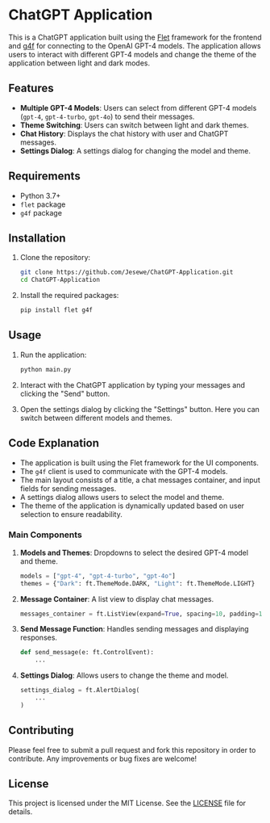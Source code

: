 # ChatGPT Application

This is a ChatGPT application built using the [Flet](https://flet.dev/) framework for the frontend and [g4f](https://github.com/xtekky/gpt4free) for connecting to the OpenAI GPT-4 models. The application allows users to interact with different GPT-4 models and change the theme of the application between light and dark modes.

## Features

- **Multiple GPT-4 Models**: Users can select from different GPT-4 models (`gpt-4`, `gpt-4-turbo`, `gpt-4o`) to send their messages.
- **Theme Switching**: Users can switch between light and dark themes.
- **Chat History**: Displays the chat history with user and ChatGPT messages.
- **Settings Dialog**: A settings dialog for changing the model and theme.

## Requirements

- Python 3.7+
- `flet` package
- `g4f` package

## Installation

1. Clone the repository:
    ```bash
    git clone https://github.com/Jesewe/ChatGPT-Application.git
    cd ChatGPT-Application
    ```

2. Install the required packages:
    ```bash
    pip install flet g4f
    ```

## Usage

1. Run the application:
    ```bash
    python main.py
    ```

2. Interact with the ChatGPT application by typing your messages and clicking the "Send" button.

3. Open the settings dialog by clicking the "Settings" button. Here you can switch between different models and themes.

## Code Explanation

- The application is built using the Flet framework for the UI components.
- The `g4f` client is used to communicate with the GPT-4 models.
- The main layout consists of a title, a chat messages container, and input fields for sending messages.
- A settings dialog allows users to select the model and theme.
- The theme of the application is dynamically updated based on user selection to ensure readability.

### Main Components

1. **Models and Themes**: Dropdowns to select the desired GPT-4 model and theme.
    ```python
    models = ["gpt-4", "gpt-4-turbo", "gpt-4o"]
    themes = {"Dark": ft.ThemeMode.DARK, "Light": ft.ThemeMode.LIGHT}
    ```

2. **Message Container**: A list view to display chat messages.
    ```python
    messages_container = ft.ListView(expand=True, spacing=10, padding=10, auto_scroll=True)
    ```

3. **Send Message Function**: Handles sending messages and displaying responses.
    ```python
    def send_message(e: ft.ControlEvent):
        ...
    ```

4. **Settings Dialog**: Allows users to change the theme and model.
    ```python
    settings_dialog = ft.AlertDialog(
        ...
    )
    ```

## Contributing

Please feel free to submit a pull request and fork this repository in order to contribute. Any improvements or bug fixes are welcome!

## License

This project is licensed under the MIT License. See the [LICENSE](LICENSE) file for details.